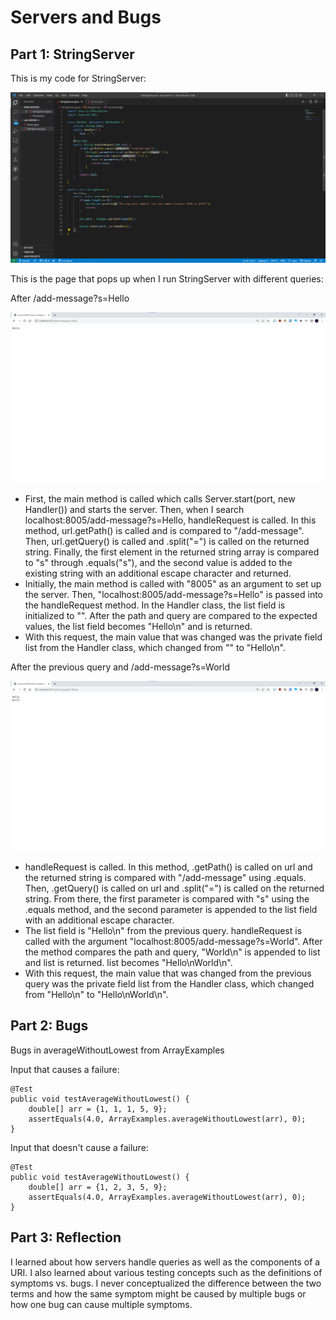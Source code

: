 # Servers and Bugs  
## Part 1: StringServer   
This is my code for StringServer:  
  
![Image](assets/StringServerCode.png)  
  
This is the page that pops up when I run StringServer with different queries:  
  
After /add-message?s=Hello    

![Image](assets/AddMessage1.png)  

- First, the main method is called which calls Server.start(port, new Handler()) and starts the server. Then, when I search localhost:8005/add-message?s=Hello, handleRequest is called. In this method, url.getPath() is called and is compared to "/add-message". Then, url.getQuery() is called and .split("=") is called on the returned string. Finally, the first element in the returned string array is compared to "s" through .equals("s"), and the second value is added to the existing string with an additional escape character and returned. 
- Initially, the main method is called with "8005" as an argument to set up the server. Then, "localhost:8005/add-message?s=Hello" is passed into the handleRequest method. In the Handler class, the list field is initialized to "". After the path and query are compared to the expected values, the list field becomes "Hello\n" and is returned. 
- With this request, the main value that was changed was the private field list from the Handler class, which changed from "" to "Hello\n". 

After the previous query and /add-message?s=World    
  
![Image](assets/AddMessage2.png)  
  
- handleRequest is called. In this method, .getPath() is called on url and the returned string is compared with "/add-message" using .equals. Then, .getQuery() is called on url and .split("=") is called on the returned string. From there, the first parameter is compared with "s" using the .equals method, and the second parameter is appended to the list field with an additional escape character. 
- The list field is "Hello\n" from the previous query. handleRequest is called with the argument "localhost:8005/add-message?s=World". After the method compares the path and query, "World\n" is appended to list and list is returned. list becomes "Hello\nWorld\n".  
- With this request, the main value that was changed from the previous query was the private field list from the Handler class, which changed from "Hello\n" to "Hello\nWorld\n".  

## Part 2: Bugs  
  
Bugs in averageWithoutLowest from ArrayExamples  

Input that causes a failure:  
```
@Test  
public void testAverageWithoutLowest() {  
    double[] arr = {1, 1, 1, 5, 9};   
    assertEquals(4.0, ArrayExamples.averageWithoutLowest(arr), 0);  
}
```  
  
Input that doesn't cause a failure:  
```
@Test  
public void testAverageWithoutLowest() {  
    double[] arr = {1, 2, 3, 5, 9};   
    assertEquals(4.0, ArrayExamples.averageWithoutLowest(arr), 0);  
}  
```  

## Part 3: Reflection  
  
I learned about how servers handle queries as well as the components of a URI. I also learned about various testing concepts such as the definitions of symptoms vs. bugs. I never conceptualized the difference between the two terms and how the same symptom might be caused by multiple bugs or how one bug can cause multiple symptoms.   
